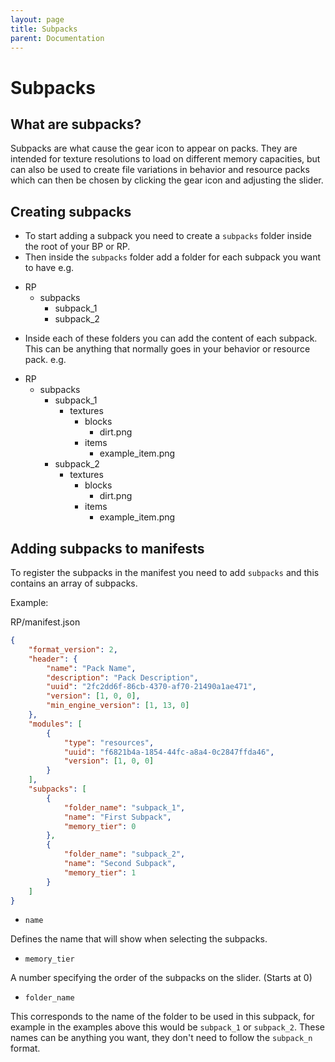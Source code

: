 ```yaml
---
layout: page
title: Subpacks
parent: Documentation
---
```


# Subpacks

## What are subpacks?

Subpacks are what cause the gear icon to appear on packs. They are intended for texture resolutions to load on different memory capacities, but can also be used to create file variations in behavior and resource packs which can then be chosen by clicking the gear icon and adjusting the slider.

## Creating subpacks

-   To start adding a subpack you need to create a `subpacks` folder inside the root of your BP or RP.
-   Then inside the `subpacks` folder add a folder for each subpack you want to have
    e.g.

<div markdown="0" class="folder-structure">
    <ul>
        <li><span class="folder">RP</span>
            <ul>
                <li><span class="folder">subpacks</span>
                    <ul>
                        <li><span class="folder">subpack_1</span></li>
                        <li><span class="folder">subpack_2</span></li>
                    </ul>
                </li>
            </ul>
        </li>
    </ul>
</div>

-   Inside each of these folders you can add the content of each subpack.
    This can be anything that normally goes in your behavior or resource pack.
    e.g.

<div markdown="0" class="folder-structure">
    <ul>
        <li><span class="folder">RP</span>
            <ul>
                <li><span class="folder">subpacks</span>
                    <ul>
                        <li><span class="folder">subpack_1</span>
                            <ul>
                                <li><span class="folder">textures</span>
                                    <ul>
                                        <li><span class="folder">blocks</span>
                                            <ul>
                                                <li><span class="image">dirt.png</span></li>
                                            </ul>
                                        </li>
                                        <li><span class="folder">items</span>
                                            <ul>
                                                <li><span class="image">example_item.png</span></li>
                                            </ul>
                                        </li>
                                    </ul>
                                </li>
                            </ul>
                        </li>
                        <li><span class="folder">subpack_2</span>
                            <ul>
                                <li><span class="folder">textures</span>
                                    <ul>
                                        <li><span class="folder">blocks</span>
                                            <ul>
                                                <li><span class="image">dirt.png</span></li>
                                            </ul>
                                        </li>
                                        <li><span class="folder">items</span>
                                            <ul>
                                                <li><span class="image">example_item.png</span></li>
                                            </ul>
                                        </li>
                                    </ul>
                                </li>
                            </ul>
                        </li>
                    </ul>
                </li>
            </ul>
        </li>
    </ul>
</div>

## Adding subpacks to manifests

To register the subpacks in the manifest you need to add `subpacks` and this contains an array of subpacks.

Example:

<CodeHeader>RP/manifest.json</CodeHeader>

```json
{
	"format_version": 2,
	"header": {
		"name": "Pack Name",
		"description": "Pack Description",
		"uuid": "2fc2dd6f-86cb-4370-af70-21490a1ae471",
		"version": [1, 0, 0],
		"min_engine_version": [1, 13, 0]
	},
	"modules": [
		{
			"type": "resources",
			"uuid": "f6821b4a-1854-44fc-a8a4-0c2847ffda46",
			"version": [1, 0, 0]
		}
	],
	"subpacks": [
		{
			"folder_name": "subpack_1",
			"name": "First Subpack",
			"memory_tier": 0
		},
		{
			"folder_name": "subpack_2",
			"name": "Second Subpack",
			"memory_tier": 1
		}
	]
}
```

-   `name`

Defines the name that will show when selecting the subpacks.

-   `memory_tier`

A number specifying the order of the subpacks on the slider. (Starts at 0)

-   `folder_name`

This corresponds to the name of the folder to be used in this subpack, for example in the examples above this would be `subpack_1` or `subpack_2`. These names can be anything you want, they don't need to follow the `subpack_n` format.
